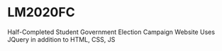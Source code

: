 # LM2020FC
Half-Completed Student Government Election Campaign Website
Uses JQuery in addition to HTML, CSS, JS
